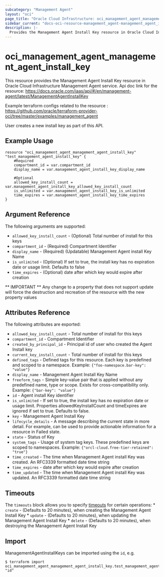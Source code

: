 ```yaml
---
subcategory: "Management Agent"
layout: "oci"
page_title: "Oracle Cloud Infrastructure: oci_management_agent_management_agent_install_key"
sidebar_current: "docs-oci-resource-management_agent-management_agent_install_key"
description: |-
  Provides the Management Agent Install Key resource in Oracle Cloud Infrastructure Management Agent service
---
```


# oci_management_agent_management_agent_install_key
This resource provides the Management Agent Install Key resource in Oracle Cloud Infrastructure Management Agent service.
Api doc link for the resource: https://docs.oracle.com/iaas/api/#/en/management-agent/latest/ManagementAgentInstallKey

Example terraform configs related to the resource : https://github.com/oracle/terraform-provider-oci/tree/master/examples/management_agent

User creates a new install key as part of this API.


## Example Usage

```hcl
resource "oci_management_agent_management_agent_install_key" "test_management_agent_install_key" {
	#Required
	compartment_id = var.compartment_id
	display_name = var.management_agent_install_key_display_name

	#Optional
	allowed_key_install_count = var.management_agent_install_key_allowed_key_install_count
	is_unlimited = var.management_agent_install_key_is_unlimited
	time_expires = var.management_agent_install_key_time_expires
}
```

## Argument Reference

The following arguments are supported:

* `allowed_key_install_count` - (Optional) Total number of install for this keys
* `compartment_id` - (Required) Compartment Identifier
* `display_name` - (Required) (Updatable) Management Agent install Key Name
* `is_unlimited` - (Optional) If set to true, the install key has no expiration date or usage limit. Defaults to false
* `time_expires` - (Optional) date after which key would expire after creation


** IMPORTANT **
Any change to a property that does not support update will force the destruction and recreation of the resource with the new property values

## Attributes Reference

The following attributes are exported:

* `allowed_key_install_count` - Total number of install for this keys
* `compartment_id` - Compartment Identifier
* `created_by_principal_id` - Principal id of user who created the Agent Install key
* `current_key_install_count` - Total number of install for this keys
* `defined_tags` - Defined tags for this resource. Each key is predefined and scoped to a namespace. Example: `{"foo-namespace.bar-key": "value"}` 
* `display_name` - Management Agent Install Key Name
* `freeform_tags` - Simple key-value pair that is applied without any predefined name, type or scope. Exists for cross-compatibility only. Example: `{"bar-key": "value"}` 
* `id` - Agent install Key identifier
* `is_unlimited` - If set to true, the install key has no expiration date or usage limit. Properties allowedKeyInstallCount and timeExpires are ignored if set to true. Defaults to false.
* `key` - Management Agent Install Key
* `lifecycle_details` - A message describing the current state in more detail. For example, can be used to provide actionable information for a resource in Failed state.
* `state` - Status of Key
* `system_tags` - Usage of system tag keys. These predefined keys are scoped to namespaces. Example: `{"orcl-cloud.free-tier-retained": "true"}` 
* `time_created` - The time when Management Agent install Key was created. An RFC3339 formatted date time string
* `time_expires` - date after which key would expire after creation
* `time_updated` - The time when Management Agent install Key was updated. An RFC3339 formatted date time string

## Timeouts

The `timeouts` block allows you to specify [timeouts](https://registry.terraform.io/providers/oracle/oci/latest/docs/guides/changing_timeouts) for certain operations:
	* `create` - (Defaults to 20 minutes), when creating the Management Agent Install Key
	* `update` - (Defaults to 20 minutes), when updating the Management Agent Install Key
	* `delete` - (Defaults to 20 minutes), when destroying the Management Agent Install Key


## Import

ManagementAgentInstallKeys can be imported using the `id`, e.g.

```
$ terraform import oci_management_agent_management_agent_install_key.test_management_agent_install_key "id"
```


